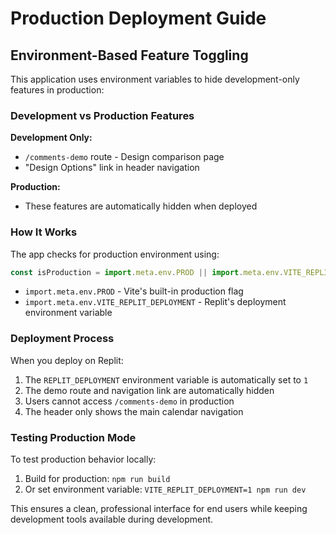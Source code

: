 # Production Deployment Guide

## Environment-Based Feature Toggling

This application uses environment variables to hide development-only features in production:

### Development vs Production Features

**Development Only:**
- `/comments-demo` route - Design comparison page
- "Design Options" link in header navigation

**Production:**
- These features are automatically hidden when deployed

### How It Works

The app checks for production environment using:
```javascript
const isProduction = import.meta.env.PROD || import.meta.env.VITE_REPLIT_DEPLOYMENT;
```

- `import.meta.env.PROD` - Vite's built-in production flag
- `import.meta.env.VITE_REPLIT_DEPLOYMENT` - Replit's deployment environment variable

### Deployment Process

When you deploy on Replit:
1. The `REPLIT_DEPLOYMENT` environment variable is automatically set to `1`
2. The demo route and navigation link are automatically hidden
3. Users cannot access `/comments-demo` in production
4. The header only shows the main calendar navigation

### Testing Production Mode

To test production behavior locally:
1. Build for production: `npm run build`
2. Or set environment variable: `VITE_REPLIT_DEPLOYMENT=1 npm run dev`

This ensures a clean, professional interface for end users while keeping development tools available during development.